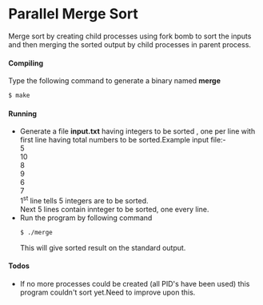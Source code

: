 # Parallel Merge Sort

Merge sort by creating child processes using fork bomb to sort the inputs and then merging the sorted output by child processes in parent process.

#### Compiling
Type the following command to generate a binary named **merge**
``` sh
$ make
```

#### Running
* Generate a file **input.txt** having integers to be sorted , one per line with first line having total numbers to be sorted.Example input file:-  
5  
10  
8  
9  
6  
7  
1<sup>st</sup> line tells 5 integers are to be sorted.  
Next 5 lines contain innteger to be sorted, one every line.
* Run the program by following command  
   ``` sh
   $ ./merge
   ```
   This will give sorted result on the standard output.
   
#### Todos
* If no more processes could be created (all PID's have been used) this program couldn't sort yet.Need to improve  upon this.

